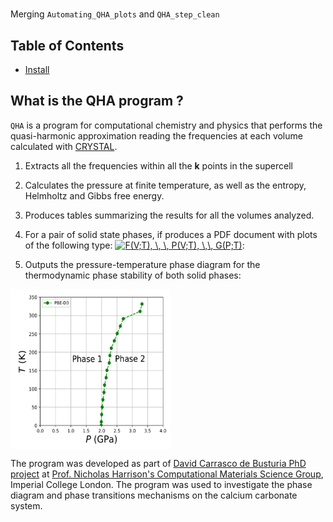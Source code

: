 #

Merging `Automating_QHA_plots` and `QHA_step_clean` 

## Table of Contents

- [Install](#install)



## What is the QHA program ?
 
 `QHA` is a program for computational chemistry and physics that performs the quasi-harmonic approximation reading the frequencies at each volume calculated with [CRYSTAL](http://www.crystal.unito.it/index.php). 
 
1. Extracts all the frequencies within all the **k** points in the supercell

[comment]: <> ( * Fits the frequency of each normal mode with respect to the volume.)

2. Calculates the pressure at finite temperature, as well as the entropy, Helmholtz and Gibbs free energy.
3. Produces tables summarizing the results for all the volumes analyzed.
4. For a pair of solid state phases, if produces a PDF document with plots of the following type: <a href="https://www.codecogs.com/eqnedit.php?latex=F(V;T),&space;\,&space;\,&space;P(V;T),&space;\,\,&space;G(P;T)" target="_blank"><img src="https://latex.codecogs.com/gif.latex?F(V;T),&space;\,&space;\,&space;P(V;T),&space;\,\,&space;G(P;T)" title="F(V;T), \, \, P(V;T), \,\, G(P;T)" /></a>:

5. Outputs the pressure-temperature phase diagram for the thermodynamic phase stability of both solid phases: 

<img  align="center" src="https://github.com/DavidCdeB/QHA_2D/blob/master/Images_for_README_md/PT_phase_Boundary_edit.png" width="256" height="256" title="Github Logo">


 
The program was developed as part of [David Carrasco de Busturia PhD project](https://www.imperial.ac.uk/people/d.carrasco-de-busturia/) at [Prof. Nicholas Harrison's Computational Materials Science Group](http://www.imperial.ac.uk/computational-materials-science/), Imperial College London. The program was used to investigate the phase diagram and phase transitions mechanisms on the calcium carbonate system.
